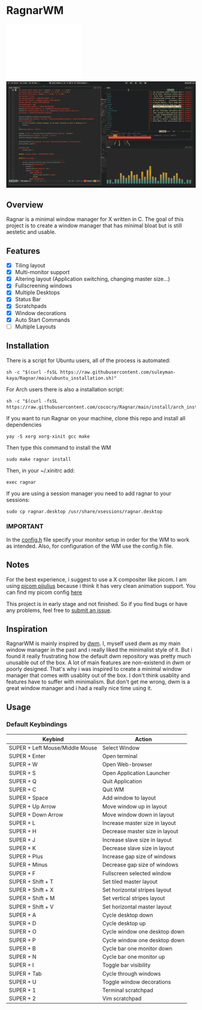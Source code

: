 # RagnarWM


<img src="https://github.com/cococry/Ragnar/blob/main/branding/logo.png" width="200"  /> 
<img src="https://github.com/cococry/Ragnar/blob/main/branding/workflow.png" width="800"  /> 


## Overview

Ragnar is a minimal window manager for X written in C.
The goal of this project is to create a window manager that has minimal bloat but
is still aestetic and usable.

## Features

- [x] Tiling layout
- [x] Multi-monitor support
- [x] Altering layout (Application switching, changing master size...)
- [x] Fullscreening windows
- [x] Multiple Desktops
- [x] Status Bar
- [x] Scratchpads
- [x] Window decorations
- [x] Auto Start Commands
- [ ] Multiple Layouts

## Installation

There is a script for Ubuntu users, all of the process is automated:

```console
sh -c "$(curl -fsSL https://raw.githubusercontent.com/suleyman-kaya/Ragnar/main/ubuntu_installation.sh)"
```
For Arch users there is also a installation script:

```console
sh -c "$(curl -fsSL https://raw.githubusercontent.com/cococry/Ragnar/main/install/arch_installation.sh)"
```

If you want to run Ragnar on your machine, 
clone this repo and install all dependencies

```console
yay -S xorg xorg-xinit gcc make 
```

Then type this command to install the WM 
```console
sudo make ragnar install
```

Then, in your ~/.xinitrc add:
```
exec ragnar
```

If you are using a session manager you need to add ragnar to your sessions:
```console
sudo cp ragnar.desktop /usr/share/xsessions/ragnar.desktop
```

### IMPORTANT

In the [config.h](https://github.com/cococry/Ragnar/blob/main/config.h) file specify your monitor
setup in order for the WM to work as intended. Also, for configuration of the WM use the config.h file.

## Notes

For the best experience, i suggest to use a X compositer like picom. I am using [picom pijulius](https://github.com/pijulius/picom)
because i think it has very clean animation support. You can find my picom config [here](https://github.com/cococry/dotfiles/blob/main/picom/picom.conf)

This project is in early stage and not finished. So if you find bugs or have any problems, feel free to [submit an issue](https://github.com/cococry/Ragnar/issues). 


## Inspiration

RagnarWM is mainly inspired by [dwm](https://dwm.suckless.org).
I, myself used dwm as my main window manager in the past and 
i really liked the minimalist style of it. But i found
it really frustrating how the default dwm repository was
pretty much unusable out of the box. A lot
of main features are non-existend in dwm or 
poorly designed. That's why i was inspired to create
a minimal window manager that comes with usablity
out of the box. I don't think usablity and features
have to suffer with minimalism. But don't get
me wrong, dwm is a great window manager and i
had a really nice time using it.


## Usage

### Default Keybindings

| Keybind         |  Action     |
| ----------------|-------------|
| SUPER + Left Mouse/Middle Mouse | Select Window 
| SUPER + Enter | Open terminal |
| SUPER + W | Open Web-browser |
| SUPER + S | Open Application Launcher |
| SUPER + Q | Quit Application |
| SUPER + C | Quit WM |
| SUPER + Space | Add window to layout |
| SUPER + Up Arrow | Move window up in layout |
| SUPER + Down Arrow | Move window down in layout |
| SUPER + L | Increase master size in layout |
| SUPER + H | Decrease master size in layout |
| SUPER + J | Increase slave size in layout |
| SUPER + K | Decrease slave size in layout |
| SUPER + Plus | Increase gap size of windows |
| SUPER + Minus | Decrease gap size of windows |
| SUPER + F | Fullscreen selected window |
| SUPER + Shift + T | Set tiled master layout |
| SUPER + Shift + X | Set horizontal stripes layout |
| SUPER + Shift + M | Set vertical stripes layout |
| SUPER + Shift + V | Set horizontal master layout |
| SUPER + A | Cycle desktop down |
| SUPER + D | Cycle desktop up |
| SUPER + O | Cycle window one desktop down |
| SUPER + P | Cycle window one desktop down |
| SUPER + B | Cycle bar one monitor down |
| SUPER + N | Cycle bar one monitor up |
| SUPER + I | Toggle bar visibility |
| SUPER + Tab | Cycle through windows |
| SUPER + U | Toggle window decorations |
| SUPER + 1 | Terminal scratchpad |
| SUPER + 2 | Vim scratchpad |
